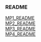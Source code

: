 ### README  
[MP1_README](https://gitlab.engr.illinois.edu/yy63/mp1/-/blob/main/README/MP1_README.md?ref_type=heads)  
[MP2_README](https://gitlab.engr.illinois.edu/yy63/mp1/-/blob/main/README/MP2_README.md?ref_type=heads)  
[MP3_README](https://gitlab.engr.illinois.edu/yy63/mp1/-/blob/main/README/MP3_README.md?ref_type=heads)  
[MP4_README](https://gitlab.engr.illinois.edu/yy63/mp1/-/blob/main/README/MP4_README.md?ref_type=heads)
